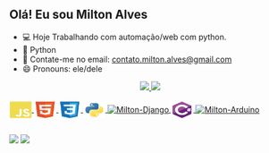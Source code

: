 ## Olá! Eu sou Milton Alves 

- 💻 Hoje Trabalhando com automação/web com python.
- 🌱 Python 
- 📧 Contate-me no email: contato.milton.alves@gmail.com
- 😄 Pronouns: ele/dele

<div align="center">
  <a href="https://github.com/ProgramadorMilton">
  <img height="150em" src="https://github-readme-stats.vercel.app/api?username=ProgramadorMilton&show_icons=true&theme=dracula&include_all_commits=true&count_private=true">
  <img height="150em" src="https://github-readme-stats.vercel.app/api/top-langs/?username=ProgramadorMilton&layout=compact&langs_count=7&theme=dracula">
</div>
  <div style="display: inline_block"><br>
  <img align="center" alt="Milton-Js" height="30" width="40" src="https://raw.githubusercontent.com/devicons/devicon/master/icons/javascript/javascript-plain.svg">
  <img align="center" alt="Milton-HTML" height="30" width="40" src="https://raw.githubusercontent.com/devicons/devicon/master/icons/html5/html5-original.svg">
  <img align="center" alt="Milton-CSS" height="30" width="40" src="https://raw.githubusercontent.com/devicons/devicon/master/icons/css3/css3-original.svg">
  <img align="center" alt="Milton-Python" height="30" width="40" src="https://raw.githubusercontent.com/devicons/devicon/master/icons/python/python-original.svg">
  <img align="center" alt="Milton-Django" height="30" width="40" src="https://www.openapp.ie/wp-content/uploads/2015/03/Django.png">
  <img align="center" alt="Milton-Csharp" height="30" width="40" src="https://raw.githubusercontent.com/devicons/devicon/master/icons/csharp/csharp-original.svg">
  <img align="center" alt="Milton-Arduino" height="30" width="40" src="https://cdn.jsdelivr.net/gh/devicons/devicon/icons/arduino/arduino-original-wordmark.svg">
</div>

 ##
 
 <div> 
  <a href="https://www.instagram.com/milton_not/" target="_blank"><img src="https://img.shields.io/badge/-Instagram-%23E4405F?style=for-the-badge&logo=instagram&logoColor=white" target="_blank"></a>
  <a href="mailto:contato.milton.alves@gmail.com"><img src="https://img.shields.io/badge/-Gmail-%23333?style=for-the-badge&logo=gmail&logoColor=white" target="_blank"></a>
 
</div>
